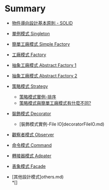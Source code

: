 ﻿# Summary
* [物件導向設計基本原則 - SOLID](oodPrinciple.md)	
* [單例模式 Singleton](singleton.md)
* [簡單工廠模式 Simple Factory](simpleFactory.md)
* [工廠模式 Factory](factory.md)
* [抽象工廠模式 Abstract Factory 1](abstractFactory1.md)
* [抽象工廠模式 Abstract Factory 2](abstractFactory2.md)
* [策略模式 Strategy](strategy.md) 
	* [策略模式實例-排序](strategySort.md) 
	* [策略模式與簡單工廠模式有什麼不同?](strategySimpleFactory.md) 
* [裝飾模式 Decorator](decorator.md)	
	* [裝飾模式實例-File IO]decoratorFileIO.md)
* [觀察者模式 Observer](observer.md)	
* [命令模式 Command](command.md)	
* [轉接器模式 Adpater](adapter.md)
* [表象模式 Facade](facade.md)

* [其他設計模式]others.md)  
	*[]

